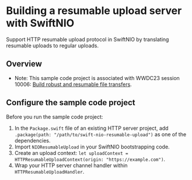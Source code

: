 # Building a resumable upload server with SwiftNIO

Support HTTP resumable upload protocol in SwiftNIO by translating resumable uploads to regular uploads.

## Overview

- Note: This sample code project is associated with WWDC23 session 10006: [Build robust and resumable file transfers](https://developer.apple.com/wwdc23/10006/).

## Configure the sample code project

Before you run the sample code project:

1. In the `Package.swift` file of an existing HTTP server project, add `.package(path: "/path/to/swift-nio-resumable-upload")` as one of the dependencies.
2. Import `NIOResumableUpload` in your SwiftNIO bootstrapping code.
3. Create an upload context: `let uploadContext = HTTPResumableUploadContext(origin: "https://example.com")`.
4. Wrap your HTTP server channel handler within `HTTPResumableUploadHandler`.
